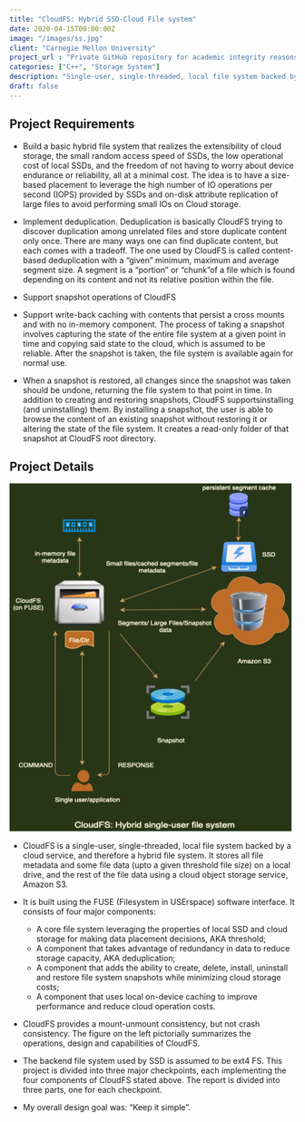 ```yaml
---
title: "CloudFS: Hybrid SSD-Cloud File system"
date: 2020-04-15T00:00:00Z
image: "/images/ss.jpg"
client: "Carnegie Mellon University"
project_url : "Private GitHub repository for academic integrity reasons"
categories: ["C++", "Storage System"]
description: "Single-user, single-threaded, local file system backed by a cloud service (Amazon S3)"
draft: false
---
```


## Project Requirements
- Build a basic hybrid file system that realizes the extensibility of cloud storage, the small random access speed of SSDs, the low operational cost of local SSDs, and the freedom of not having to worry about device endurance or reliability, all at a minimal cost. The idea is to have a size-based placement to leverage the high number of IO operations per second (IOPS) provided by SSDs and on-disk attribute replication of large files to avoid performing small IOs on Cloud storage.

- Implement ​deduplication​. ​Deduplication is basically CloudFS trying to discover duplication among unrelated files and store duplicate content only once. There are many ways one can find duplicate content, but each comes with a tradeoff. The one used by CloudFS is called content-based deduplication with a “given” ​minimum,​ ​maximum and average ​segment size. A ​segment is a “portion” or “chunk”of a file which is found depending on its content and not its relative position within the file.

- Support snapshot operations of CloudFS

- Support write-back caching with contents that persist a​ cross mounts and with no in-memory component. The process of taking a snapshot involves capturing the state of the entire file system at a given point in time and copying said state to the cloud, which is assumed to be reliable. After the snapshot is taken, the file system is available again for normal use. 

- When a snapshot is restored, all changes since the snapshot was taken should be undone, returning the file system to that point in time. In addition to creating and restoring snapshots, CloudFS supports ​installing ​(and ​uninstalling​) ​them. By installing a snapshot, the user is able to browse the content of an existing snapshot without restoring it or altering the state of the file system. It creates a read-only folder of that snapshot at CloudFS root directory.


## Project Details

![FUSE based hybrid cloud service](../../static/images/cfs.png "Hybrid single user file system")

- CloudFS is a single-user, single-threaded, local file system backed by a cloud service, and therefore a ​hybrid file system. It stores all file metadata and some file data (upto a given threshold file size) on a local drive, and the rest of the file data using a cloud object storage service, Amazon S3. 

- It is built using the FUSE (Filesystem in USErspace) software interface. It consists of four major components:
    - A core file system leveraging the properties of local SSD and cloud storage for making data placement decisions, AKA ​threshold;​
    - A component that takes advantage of redundancy in data to reduce storage capacity, AKA ​deduplication​;
    - A component that adds the ability to create, delete, install, uninstall and restore file system ​snapshots while minimizing cloud storage costs;
    - A component that uses local on-device ​caching to improve performance and reduce cloud operation costs.

- CloudFS provides a mount-unmount consistency, but not crash consistency. The figure on the left pictorially summarizes the operations, design and capabilities of CloudFS. 

- The backend file system used by SSD is assumed to be ​ext4 FS. This project is divided into three major checkpoints, each implementing the four components of CloudFS stated above. The report is divided into three parts, one for each checkpoint. 

- My overall design goal was: “​Keep it simple​”.
